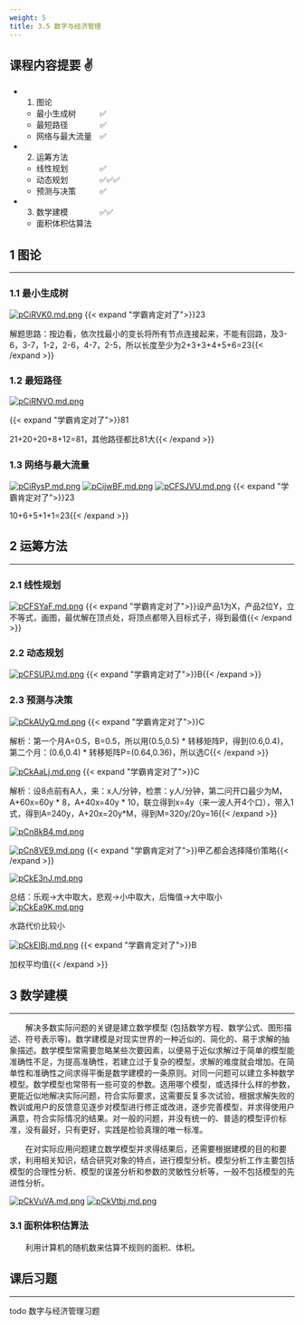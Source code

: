 ```yaml
---
weight: 5
title: 3.5 数字与经济管理
---
```


## 课程内容提要 ✌

- 1. 图论
  - 最小生成树&emsp;&emsp;&emsp;✅
  - 最短路径&emsp;&emsp;&emsp;&emsp;✅
  - 网络与最大流量&emsp;✅
- 2. 运筹方法
  - 线性规划&emsp;&emsp;&emsp;&emsp;✅
  - 动态规划&emsp;&emsp;&emsp;&emsp;✅✅✅
  - 预测与决策&emsp;&emsp;&emsp;✅
- 3. 数学建模&emsp;&emsp;&emsp;&emsp;✅✅
  - 面积体积估算法

## 1 图论

---

### 1.1 最小生成树

[![pCiRVK0.md.png](https://s1.ax1x.com/2023/06/07/pCiRVK0.md.png)](https://imgse.com/i/pCiRVK0)
{{< expand "学霸肯定对了">}}23

解题思路：按边看，依次找最小的变长将所有节点连接起来，不能有回路，及3-6，3-7，1-2，2-6，4-7，2-5，所以长度至少为2+3+3+4+5+6=23{{< /expand >}}

### 1.2 最短路径

[![pCiRNVO.md.png](https://s1.ax1x.com/2023/06/07/pCiRNVO.md.png)](https://imgse.com/i/pCiRNVO)

{{< expand "学霸肯定对了">}}81

21+20+20+8+12=81，其他路径都比81大{{< /expand >}}

### 1.3 网络与最大流量

[![pCiRysP.md.png](https://s1.ax1x.com/2023/06/07/pCiRysP.md.png)](https://imgse.com/i/pCiRysP)
[![pCijwBF.md.png](https://s1.ax1x.com/2023/06/07/pCijwBF.md.png)](https://imgse.com/i/pCijwBF)
[![pCFSJVU.md.png](https://s1.ax1x.com/2023/06/07/pCFSJVU.md.png)](https://imgse.com/i/pCFSJVU)
{{< expand "学霸肯定对了">}}23

10+6+5+1+1=23{{< /expand >}}

## 2 运筹方法

---

### 2.1 线性规划

[![pCFSYaF.md.png](https://s1.ax1x.com/2023/06/07/pCFSYaF.md.png)](https://imgse.com/i/pCFSYaF)
{{< expand "学霸肯定对了">}}设产品1为X，产品2位Y，立不等式，画图，最优解在顶点处，将顶点都带入目标式子，得到最值{{< /expand >}}

### 2.2 动态规划

[![pCFSUPJ.md.png](https://s1.ax1x.com/2023/06/07/pCFSUPJ.md.png)](https://imgse.com/i/pCFSUPJ)
{{< expand "学霸肯定对了">}}B{{< /expand >}}

### 2.3 预测与决策

[![pCkAUyQ.md.png](https://s1.ax1x.com/2023/06/08/pCkAUyQ.md.png)](https://imgse.com/i/pCkAUyQ)
{{< expand "学霸肯定对了">}}C

解析：第一个月A=0.5，B=0.5，所以用(0.5,0.5) * 转移矩阵P，得到(0.6,0.4)，第二个月：(0.6,0.4) * 转移矩阵P=(0.64,0.36)，所以选C{{< /expand >}}

[![pCkAaLj.md.png](https://s1.ax1x.com/2023/06/08/pCkAaLj.md.png)](https://imgse.com/i/pCkAaLj)
{{< expand "学霸肯定对了">}}C

解析：设8点前有A人，来：x人/分钟，检票：y人/分钟，第二问开口最少为M，A+60x=60y * 8，A+40x=40y * 10，联立得到x=4y（来一波人开4个口），带入1式，得到A=240y，A+20x=20y*M，得到M=320y/20y=16{{< /expand >}}

[![pCn8kB4.md.png](https://s1.ax1x.com/2023/06/14/pCn8kB4.md.png)](https://imgse.com/i/pCn8kB4)

[![pCn8VE9.md.png](https://s1.ax1x.com/2023/06/14/pCn8VE9.md.png)](https://imgse.com/i/pCn8VE9)
{{< expand "学霸肯定对了">}}甲乙都会选择降价策略{{< /expand >}}

[![pCkE3nJ.md.png](https://s1.ax1x.com/2023/06/08/pCkE3nJ.md.png)](https://imgse.com/i/pCkE3nJ)

总结：乐观->大中取大，悲观->小中取大，后悔值->大中取小
[![pCkEa9K.md.png](https://s1.ax1x.com/2023/06/08/pCkEa9K.md.png)](https://imgse.com/i/pCkEa9K)

水路代价比较小

[![pCkEIBj.md.png](https://s1.ax1x.com/2023/06/08/pCkEIBj.md.png)](https://imgse.com/i/pCkEIBj)
{{< expand "学霸肯定对了">}}B

加权平均值{{< /expand >}}

## 3 数学建模

---

&emsp;&emsp;解决多数实际问题的关键是建立数学模型 (包括数学方程、数学公式、图形描述、符号表示等)。数学建模是对现实世界的一种近似的、简化的、易于求解的抽象描述。数学模型常需要忽略某些次要因素，以便易于近似求解过于简单的模型能准确性不足，为提高准确性，若建立过于复杂的模型，求解的难度就会增加。在简单性和准确性之间求得平衡是数学建模的一条原则。对同一问题可以建立多种数学模型。数学模型也常带有一些可变的参数。选用哪个模型，或选择什么样的参数，更能近似地解决实际问题，符合实际要求，这需要反复多次试验，根据求解失败的教训或用户的反馈意见逐步对模型进行修正或改进，逐步完善模型，并求得使用户满意，符合实际情况的结果。对一般的问题，并没有统一的、普适的模型评价标准，没有最好，只有更好，实践是检验真理的唯一标准。

&emsp;&emsp;在对实际应用问题建立数学模型并求得结果后，还需要根据建模的目的和要求，利用相关知识，结合研究对象的特点，进行模型分析。模型分析工作主要包括模型的合理性分析、模型的误差分析和参数的灵敏性分析等，一般不包括模型的先进性分析。

[![pCkVuVA.md.png](https://s1.ax1x.com/2023/06/08/pCkVuVA.md.png)](https://imgse.com/i/pCkVuVA)
[![pCkVtbj.md.png](https://s1.ax1x.com/2023/06/08/pCkVtbj.md.png)](https://imgse.com/i/pCkVtbj)

### 3.1 面积体积估算法

&emsp;&emsp;利用计算机的随机数来估算不规则的面积、体积。

## 课后习题

---

todo 数字与经济管理习题
